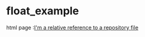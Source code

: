 # float_example
html page :[I'm a relative reference to a repository file](../master/float-exercise.html)
